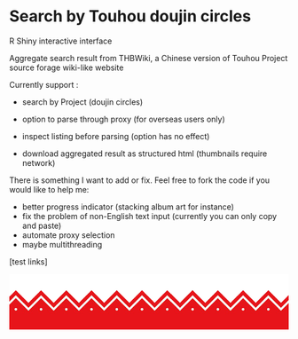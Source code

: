 # Search by Touhou doujin circles

R Shiny interactive interface

Aggregate search result from THBWiki, a Chinese version of Touhou Project source forage wiki-like website 

Currently support :

* search by Project (doujin circles)

* option to parse through proxy (for overseas users only)

* inspect listing before parsing (option has no effect)

* download aggregated result as structured html (thumbnails require network)

There is something I want to add or fix. Feel free to fork the code if you would like to help me:

* better progress indicator (stacking album art for instance)
* fix the problem of non-English text input (currently you can only copy and paste)
* automate proxy selection
* maybe multithreading

[test links]

![folder](border.png)
